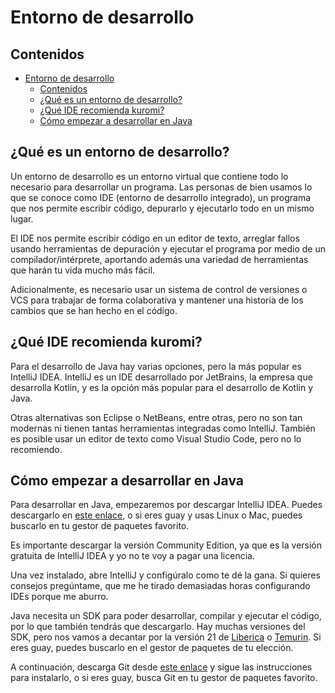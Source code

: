 # Entorno de desarrollo

## Contenidos

- [Entorno de desarrollo](#entorno-de-desarrollo)
  - [Contenidos](#contenidos)
  - [¿Qué es un entorno de desarrollo?](#qué-es-un-entorno-de-desarrollo)
  - [¿Qué IDE recomienda kuromi?](#qué-ide-recomienda-kuromi)
  - [Cómo empezar a desarrollar en Java](#cómo-empezar-a-desarrollar-en-java)

## ¿Qué es un entorno de desarrollo?

Un entorno de desarrollo es un entorno virtual que contiene todo lo necesario para desarrollar un programa. Las personas de bien usamos lo que se conoce como IDE (entorno de desarrollo integrado), un programa que nos permite escribir código, depurarlo y ejecutarlo todo en un mismo lugar.

El IDE nos permite escribir código en un editor de texto, arreglar fallos usando herramientas de depuración y ejecutar el programa por medio de un compilador/intérprete, aportando además una variedad de herramientas que harán tu vida mucho más fácil.

Adicionalmente, es necesario usar un sistema de control de versiones o VCS para trabajar de forma colaborativa y mantener una historia de los cambios que se han hecho en el código.

## ¿Qué IDE recomienda kuromi?

Para el desarrollo de Java hay varias opciones, pero la más popular es IntelliJ IDEA. IntelliJ es un IDE desarrollado por JetBrains, la empresa que desarrolla Kotlin, y es la opción más popular para el desarrollo de Kotlin y Java.

Otras alternativas son Eclipse o NetBeans, entre otras, pero no son tan modernas ni tienen tantas herramientas integradas como IntelliJ. También es posible usar un editor de texto como Visual Studio Code, pero no lo recomiendo.

## Cómo empezar a desarrollar en Java

Para desarrollar en Java, empezaremos por descargar IntelliJ IDEA. Puedes descargarlo en [este enlace](https://www.jetbrains.com/es-es/idea/download/?section=mac), o si eres guay y usas Linux o Mac, puedes buscarlo en tu gestor de paquetes favorito.

Es importante descargar la versión Community Edition, ya que es la versión gratuita de IntelliJ IDEA y yo no te voy a pagar una licencia.

Una vez instalado, abre IntelliJ y configúralo como te dé la gana. Si quieres consejos pregúntame, que me he tirado demasiadas horas configurando IDEs porque me aburro.

Java necesita un SDK para poder desarrollar, compilar y ejecutar el código, por lo que también tendrás que descargarlo. Hay muchas versiones del SDK, pero nos vamos a decantar por la versión 21 de [Liberica](https://bell-sw.com/pages/downloads/#jdk-21-lts) o [Temurin](https://adoptium.net/es/temurin/releases/). Si eres guay, puedes buscarlo en el gestor de paquetes de tu elección.

A continuación, descarga Git desde [este enlace](https://git-scm.com/downloads) y sigue las instrucciones para instalarlo, o si eres guay, busca Git en tu gestor de paquetes favorito.
